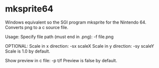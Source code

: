 # mksprite64

Windows equivalent so the SGI program mksprite for the Nintendo 64. Converts png to a c source file.

Usage:
Specify file path (must end in .png): -f file.png

OPTIONAL:
Scale in x direction: -sx scaleX
Scale in y direction: -sy scaleY
Scale is 1.0 by default.

Show preview in c file: -p t/f
Preview is false by default.
